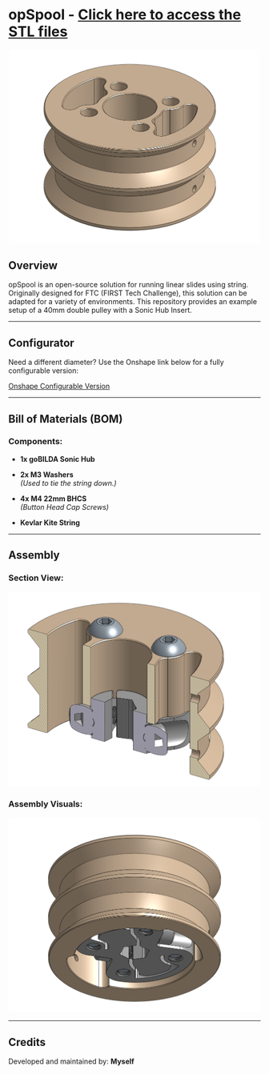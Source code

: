 # opSpool - [Click here to access the STL files](/opSpool/STLs)
<p align="center">
<img src="/opSpool/Images/opSpoolISO.png" alt="Insert ISO" width="500">
   </p>
   


## Overview

opSpool is an open-source solution for running linear slides using string. Originally designed for FTC (FIRST Tech Challenge), this solution can be adapted for a variety of environments. This repository provides an example setup of a 40mm double pulley with a Sonic Hub Insert.

---

## Configurator

Need a different diameter? Use the Onshape link below for a fully configurable version:

[Onshape Configurable Version](https://cad.onshape.com/documents/5a15389cd8ab9f9b8cc2c083/w/5436397ee488a21c481d0308/e/757ad709e391581dba9b6dfc)

---

## Bill of Materials (BOM)

### Components:
- **1x goBILDA Sonic Hub**

- **2x M3 Washers**  
  *(Used to tie the string down.)*

- **4x M4 22mm BHCS**  
  *(Button Head Cap Screws)*

- **Kevlar Kite String**  

---

## Assembly

### Section View:
![Section View](/opSpool/Images/opSpoolSection.png)

### Assembly Visuals:
![Insert Assembly](/opSpool/Images/opSpoolAsmbISO.png)

---

## Credits

Developed and maintained by: **Myself**

